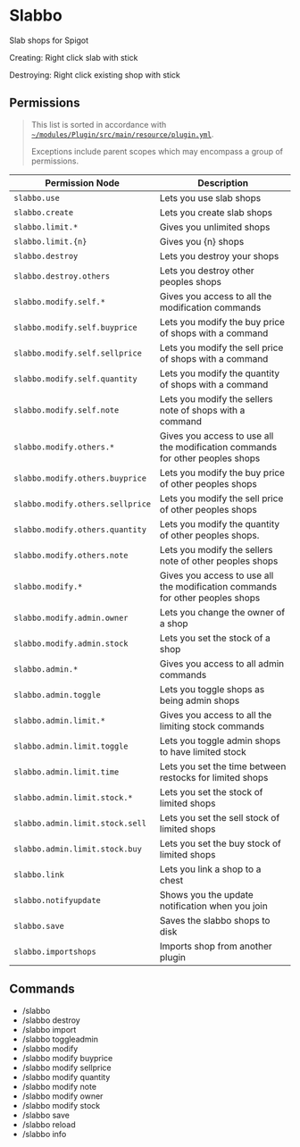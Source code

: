 # Slabbo
Slab shops for Spigot

Creating: Right click slab with stick

Destroying: Right click existing shop with stick

## Permissions

> This list is sorted in accordance with [`~/modules/Plugin/src/main/resource/plugin.yml`](./modules/Plugin/src/main/resources/plugin.yml).
>
> Exceptions include parent scopes which may encompass a group of permissions.

| Permission Node                  | Description                                                                   |
| -------------------------------- | ----------------------------------------------------------------------------- |
| `slabbo.use`                     | Lets you use slab shops                                                       |
| `slabbo.create`                  | Lets you create slab shops                                                    |
| `slabbo.limit.*`                 | Gives you unlimited shops                                                     |
| `slabbo.limit.{n}`               | Gives you {n} shops                                                           |
| `slabbo.destroy`                 | Lets you destroy your shops                                                   |
| `slabbo.destroy.others`          | Lets you destroy other peoples shops                                          |
| `slabbo.modify.self.*`           | Gives you access to all the modification commands                             |
| `slabbo.modify.self.buyprice`    | Lets you modify the buy price of shops with a command                         |
| `slabbo.modify.self.sellprice`   | Lets you modify the sell price of shops with a command                        |
| `slabbo.modify.self.quantity`    | Lets you modify the quantity of shops with a command                          |
| `slabbo.modify.self.note`        | Lets you modify the sellers note of shops with a command                      |
| `slabbo.modify.others.*`         | Gives you access to use all the modification commands for other peoples shops |
| `slabbo.modify.others.buyprice`  | Lets you modify the buy price of other peoples shops                          |
| `slabbo.modify.others.sellprice` | Lets you modify the sell price of other peoples shops                         |
| `slabbo.modify.others.quantity`  | Lets you modify the quantity of other peoples shops.                          |
| `slabbo.modify.others.note`      | Lets you modify the sellers note of other peoples shops                       |
| `slabbo.modify.*`                | Gives you access to use all the modification commands for other peoples shops |
| `slabbo.modify.admin.owner`      | Lets you change the owner of a shop                                           |
| `slabbo.modify.admin.stock`      | Lets you set the stock of a shop                                              |
| `slabbo.admin.*`                 | Gives you access to all admin commands                                        |
| `slabbo.admin.toggle`            | Lets you toggle shops as being admin shops                                    |
| `slabbo.admin.limit.*`           | Gives you access to all the limiting stock commands                           |
| `slabbo.admin.limit.toggle`      | Lets you toggle admin shops to have limited stock                             |
| `slabbo.admin.limit.time`        | Lets you set the time between restocks for limited shops                      |
| `slabbo.admin.limit.stock.*`     | Lets you set the stock of limited shops                                       |
| `slabbo.admin.limit.stock.sell`  | Lets you set the sell stock of limited shops                                  |
| `slabbo.admin.limit.stock.buy`   | Lets you set the buy stock of limited shops                                   |
| `slabbo.link`                    | Lets you link a shop to a chest                                               |
| `slabbo.notifyupdate`            | Shows you the update notification when you join                               |
| `slabbo.save`                    | Saves the slabbo shops to disk                                                |
| `slabbo.importshops`             | Imports shop from another plugin                                              |

## Commands

- /slabbo
- /slabbo destroy
- /slabbo import
- /slabbo toggleadmin
- /slabbo modify
- /slabbo modify buyprice
- /slabbo modify sellprice
- /slabbo modify quantity
- /slabbo modify note
- /slabbo modify owner
- /slabbo modify stock
- /slabbo save
- /slabbo reload
- /slabbo info
